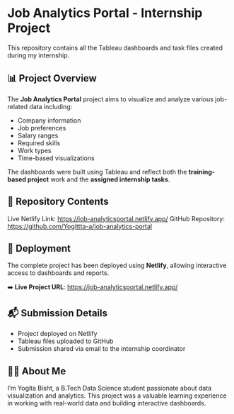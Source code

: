 # Job Analytics Portal - Internship Project

This repository contains all the Tableau dashboards and task files created during my internship.

## 📊 Project Overview

The **Job Analytics Portal** project aims to visualize and analyze various job-related data including:
- Company information
- Job preferences
- Salary ranges
- Required skills
- Work types
- Time-based visualizations

The dashboards were built using Tableau and reflect both the **training-based project** work and the **assigned internship tasks**.

## 📁 Repository Contents
Live Netlify Link: https://job-analyticsportal.netlify.app/
GitHub Repository: https://github.com/Yogittta-a/job-analytics-portal


## 🔗 Deployment

The complete project has been deployed using **Netlify**, allowing interactive access to dashboards and reports.

➡️ **Live Project URL**: https://job-analyticsportal.netlify.app/

## 📬 Submission Details

- Project deployed on Netlify
- Tableau files uploaded to GitHub
- Submission shared via email to the internship coordinator

## 🙋‍♀️ About Me

I’m Yogita Bisht, a B.Tech Data Science student passionate about data visualization and analytics. This project was a valuable learning experience in working with real-world data and building interactive dashboards.

